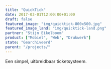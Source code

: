 ```yaml
---
title: "QuickTick"
date: 2017-03-01T12:00:00+01:00
draft: false
featured_image: "img/quicktick-800x500.jpg"
featured_image_land: "img/quicktick-land.png"
partner: "Stijn Eikelboom"
product: ["Mobiel", "Web", "Drukwerk"]
state: "Gearchiveerd"
parent: "/projects/"
---
```


Een simpel, uitbreidbaar ticketsysteem.
